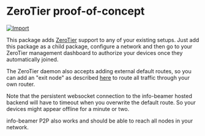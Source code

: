 # ZeroTier proof-of-concept

[![Import](https://cdn.infobeamer.com/s/img/import.png)](https://info-beamer.com/use?url=https://github.com/info-beamer/package-zerotier)

This package adds [ZeroTier](https://zerotier.com/) support to any
of your existing setups. Just add this package
as a child package, configure a network and
then go to your ZeroTier management dashboard
to authorize your devices once they automatically
joined.

The ZeroTier daemon also accepts adding external
default routes, so you can add an "exit node"
as described [here](https://zerotier.atlassian.net/wiki/spaces/SD/pages/7110693/Overriding+Default+Route+Full+Tunnel+Mode)
to route all traffic through your own router.

Note that the persistent websocket connection to
the info-beamer hosted backend will have to timeout
when you overwrite the default route. So your
devices might appear offline for a minute or two.

info-beamer P2P also works and should be able to
reach all nodes in your network.
